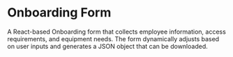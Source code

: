 
# Onboarding Form

A React-based Onboarding form that collects employee information, access requirements, and equipment needs. The form dynamically adjusts based on user inputs and generates a JSON object that can be downloaded.

